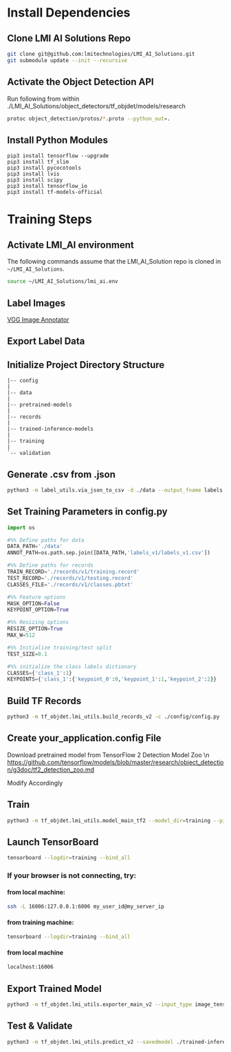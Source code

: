 # Install Dependencies
## Clone LMI AI Solutions Repo
```bash
git clone git@github.com:lmitechnologies/LMI_AI_Solutions.git
git submodule update --init --recursive
```
## Activate the Object Detection API
Run following from within ./LMI_AI_Solutions/object_detectors/tf_objdet/models/research
```bash
protoc object_detection/protos/*.proto --python_out=.
```
## Install Python Modules
    pip3 install tensorflow --upgrade
    pip3 install tf_slim
    pip3 install pycocotools
    pip3 install lvis
    pip3 install scipy
    pip3 install tensorflow_io
    pip3 install tf-models-official

# Training Steps

## Activate LMI_AI environment
The following commands assume that the LMI_AI_Solution repo is cloned in `~/LMI_AI_Solutions`.

```bash
source ~/LMI_AI_Solutions/lmi_ai.env 
```

## Label Images

[VGG Image Annotator](https://www.robots.ox.ac.uk/~vgg/software/via/)

## Export Label Data

## Initialize Project Directory Structure

```
|-- config
|
|-- data
|
|-- pretrained-models
|
|-- records
|
|-- trained-inference-models
|
|-- training
|
`-- validation
```

## Generate .csv from .json

``` bash
python3 -m label_utils.via_json_to_csv -d ./data --output_fname labels.csv --label_name=Name --render True --mask_to_bbox False
```

## Set Training Parameters in config.py
``` python
import os

#%% Define paths for data
DATA_PATH='./data'
ANNOT_PATH=os.path.sep.join([DATA_PATH,'labels_v1/labels_v1.csv'])

#%% Define paths for records
TRAIN_RECORD='./records/v1/training.record'
TEST_RECORD='./records/v1/testing.record'
CLASSES_FILE='./records/v1/classes.pbtxt'

#%% Feature options 
MASK_OPTION=False
KEYPOINT_OPTION=True

#%% Resizing options
RESIZE_OPTION=True
MAX_W=512

#%% Initialize training/test split
TEST_SIZE=0.1

#%% initialize the class labels dictionary
CLASSES={'class_1':1}
KEYPOINTS={'class_1':{'keypoint_0':0,'keypoint_1':1,'keypoint_2':2}}

```


## Build TF Records

``` bash
python3 -m tf_objdet.lmi_utils.build_records_v2 -c ./config/config.py
```

## Create your_application.config File
Download pretrained model from TensorFlow 2 Detection Model Zoo \n
https://github.com/tensorflow/models/blob/master/research/object_detection/g3doc/tf2_detection_zoo.md

Modify Accordingly

## Train 

``` bash
python3 -m tf_objdet.lmi_utils.model_main_tf2 --model_dir=training --pipeline_config_path=config/pipeline.config

```

## Launch TensorBoard

``` bash
tensorboard --logdir=training --bind_all
```
### If your browser is not connecting, try:

#### from local machine: 
``` bash
ssh -L 16006:127.0.0.1:6006 my_user_id@my_server_ip
```

#### from training machine:
``` bash
tensorboard --logdir=training --bind_all
```

#### from local machine
``` bash
localhost:16006
```

## Export Trained Model

``` bash
python3 -m tf_objdet.lmi_utils.exporter_main_v2 --input_type image_tensor --pipeline_config_path ./config/pipeline.config --trained_checkpoint_dir ./training --output_directory ./trained-inference-models
```

## Test & Validate

``` bash
python3 -m tf_objdet.lmi_utils.predict_v2 --savedmodel ./trained-inference-models/saved_model --labels ./records/classes.pbtxt --image ./data/path_to_images --min_dim 1024 --max_dim 1024 --num-classes 2 --min-confidence 0.5 --draw True -s ./data/validation_images -o ./data/validation_images/prediction_results.csv
```
